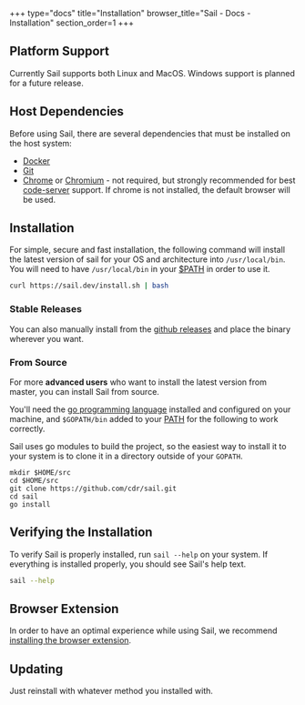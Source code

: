 +++
type="docs"
title="Installation"
browser_title="Sail - Docs - Installation"
section_order=1
+++

## Platform Support

Currently Sail supports both Linux and MacOS. Windows support is planned for a future release.

## Host Dependencies

Before using Sail, there are several dependencies that must be installed on the host system:

- [Docker](https://docs.docker.com/install/)
- [Git](https://git-scm.com/book/en/v2/Getting-Started-Installing-Git)
- [Chrome](https://www.google.com/chrome/) or [Chromium](https://www.chromium.org/getting-involved/download-chromium) - not required, but strongly recommended for best [code-server](https://github.com/cdr/code-server) support. If chrome is not installed, the default browser will be used.

## Installation

For simple, secure and fast installation, the following command will install the latest version
of sail for your OS and architecture into `/usr/local/bin`. You will need to have `/usr/local/bin`
in your [$PATH](https://superuser.com/questions/284342/what-are-path-and-other-environment-variables-and-how-can-i-set-or-use-them) in order to use it.

```bash
curl https://sail.dev/install.sh | bash
```

### Stable Releases

You can also manually install from the [github releases](https://github.com/cdr/sail/releases) and
place the binary wherever you want.

### From Source

For more **advanced users** who want to install the latest version from master, you can install Sail from source.

You'll need the [go programming language](https://golang.org/) installed and configured on your machine, and `$GOPATH/bin`
added to your [PATH](https://superuser.com/questions/284342/what-are-path-and-other-environment-variables-and-how-can-i-set-or-use-them) for
the following to work correctly.

Sail uses go modules to build the project, so the easiest way to install it to your system is to clone it in a directory
outside of your `GOPATH`.

```
mkdir $HOME/src
cd $HOME/src
git clone https://github.com/cdr/sail.git
cd sail
go install
```


## Verifying the Installation

To verify Sail is properly installed, run `sail --help` on your system. If everything is installed
properly, you should see Sail's help text.

```bash
sail --help
```

## Browser Extension

In order to have an optimal experience while using Sail, we recommend [installing the browser extension](/docs/browser-extension/).


## Updating

Just reinstall with whatever method you installed with.
